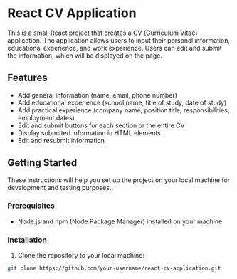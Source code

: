 # React CV Application

This is a small React project that creates a CV (Curriculum Vitae) application. The application allows users to input their personal information, educational experience, and work experience. Users can edit and submit the information, which will be displayed on the page.

## Features

- Add general information (name, email, phone number)
- Add educational experience (school name, title of study, date of study)
- Add practical experience (company name, position title, responsibilities, employment dates)
- Edit and submit buttons for each section or the entire CV
- Display submitted information in HTML elements
- Edit and resubmit information

## Getting Started

These instructions will help you set up the project on your local machine for development and testing purposes.

### Prerequisites

- Node.js and npm (Node Package Manager) installed on your machine

### Installation

1. Clone the repository to your local machine:

```bash
git clone https://github.com/your-username/react-cv-application.git
```
